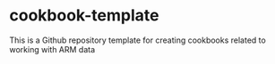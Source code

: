 # cookbook-template
This is a Github repository template for creating cookbooks related to working with ARM data
